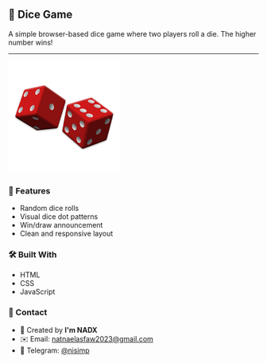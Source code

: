 ## 🎲 Dice Game

A simple browser-based dice game where two players roll a die. The higher number wins!

---

![Dice Game Screenshot](https://github.com/Natthy2023/browser-game-jam/blob/3e75ebbd206c7de45e99fbc011411314f5cb063e/DiceGame/img.png)

### 🚀 Features
- Random dice rolls
- Visual dice dot patterns
- Win/draw announcement
- Clean and responsive layout

### 🛠 Built With
- HTML
- CSS
- JavaScript

### 📩 Contact
- 🧠 Created by **I'm NADX**
- ✉️ Email: natnaelasfaw2023@gmail.com
- 💬 Telegram: [@nisimp](https://t.me/nisimp)
